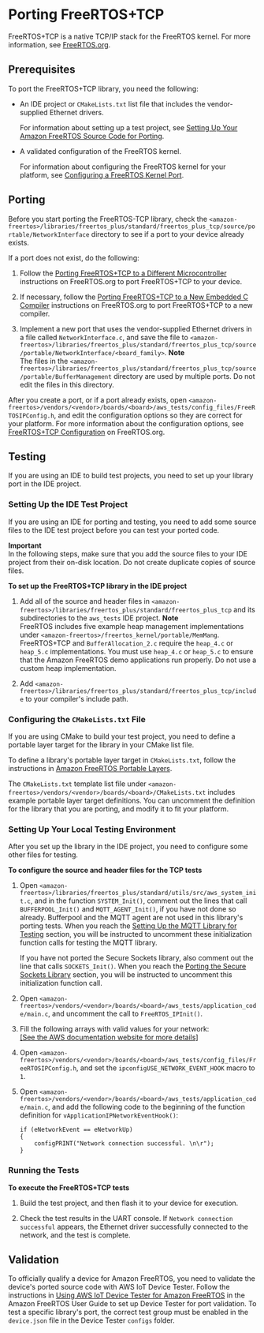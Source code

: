 # Porting FreeRTOS\+TCP<a name="porting-freertos-tcp"></a>

FreeRTOS\+TCP is a native TCP/IP stack for the FreeRTOS kernel\. For more information, see [FreeRTOS\.org](https://www.freertos.org/FreeRTOS-Plus/FreeRTOS_Plus_TCP/)\.

## Prerequisites<a name="porting-prereqs-freertos-tcp"></a>

To port the FreeRTOS\+TCP library, you need the following:
+ An IDE project or `CMakeLists.txt` list file that includes the vendor\-supplied Ethernet drivers\.

  For information about setting up a test project, see [Setting Up Your Amazon FreeRTOS Source Code for Porting](porting-set-up-project.md)\.
+ A validated configuration of the FreeRTOS kernel\.

  For information about configuring the FreeRTOS kernel for your platform, see [Configuring a FreeRTOS Kernel Port](afr-porting-kernel.md)\.

## Porting<a name="porting-steps-freertos-tcp"></a>

Before you start porting the FreeRTOS\-TCP library, check the `<amazon-freertos>/libraries/freertos_plus/standard/freertos_plus_tcp/source/portable/NetworkInterface` directory to see if a port to your device already exists\.

If a port does not exist, do the following:

1. Follow the [Porting FreeRTOS\+TCP to a Different Microcontroller](https://www.freertos.org/FreeRTOS-Plus/FreeRTOS_Plus_TCP/Embedded_Ethernet_Porting.html) instructions on FreeRTOS\.org to port FreeRTOS\+TCP to your device\.

1. If necessary, follow the [Porting FreeRTOS\+TCP to a New Embedded C Compiler](https://www.freertos.org/FreeRTOS-Plus/FreeRTOS_Plus_TCP/Embedded_Compiler_Porting.html) instructions on FreeRTOS\.org to port FreeRTOS\+TCP to a new compiler\.

1. Implement a new port that uses the vendor\-supplied Ethernet drivers in a file called `NetworkInterface.c`, and save the file to `<amazon-freertos>/libraries/freertos_plus/standard/freertos_plus_tcp/source/portable/NetworkInterface/<board_family>`\.
**Note**  
The files in the `<amazon-freertos>/libraries/freertos_plus/standard/freertos_plus_tcp/source/portable/BufferManagement` directory are used by multiple ports\. Do not edit the files in this directory\.

After you create a port, or if a port already exists, open `<amazon-freertos>/vendors/<vendor>/boards/<board>/aws_tests/config_files/FreeRTOSIPConfig.h`, and edit the configuration options so they are correct for your platform\. For more information about the configuration options, see [FreeRTOS\+TCP Configuration](https://www.freertos.org/FreeRTOS-Plus/FreeRTOS_Plus_TCP/TCP_IP_Configuration.html) on FreeRTOS\.org\.

## Testing<a name="porting-testing-freertos-tcp"></a>

If you are using an IDE to build test projects, you need to set up your library port in the IDE project\.

### Setting Up the IDE Test Project<a name="testing-ide-freertos-tcp"></a>

If you are using an IDE for porting and testing, you need to add some source files to the IDE test project before you can test your ported code\.

**Important**  
In the following steps, make sure that you add the source files to your IDE project from their on\-disk location\. Do not create duplicate copies of source files\.

**To set up the FreeRTOS\+TCP library in the IDE project**

1. Add all of the source and header files in `<amazon-freertos>/libraries/freertos_plus/standard/freertos_plus_tcp` and its subdirectories to the `aws_tests` IDE project\.
**Note**  
FreeRTOS includes five example heap management implementations under `<amazon-freertos>/freertos_kernel/portable/MemMang`\. FreeRTOS\+TCP and `BufferAllocation_2.c` require the `heap_4.c` or `heap_5.c` implementations\. You must use `heap_4.c` or `heap_5.c` to ensure that the Amazon FreeRTOS demo applications run properly\. Do not use a custom heap implementation\.

1. Add `<amazon-freertos>/libraries/freertos_plus/standard/freertos_plus_tcp/include` to your compiler's include path\.

### Configuring the `CMakeLists.txt` File<a name="testing-cmake-freertos-tcp"></a>

If you are using CMake to build your test project, you need to define a portable layer target for the library in your CMake list file\.

To define a library's portable layer target in `CMakeLists.txt`, follow the instructions in [Amazon FreeRTOS Portable Layers](cmake-template.md#cmake-portable)\.

The `CMakeLists.txt` template list file under `<amazon-freertos>/vendors/<vendor>/boards/<board>/CMakeLists.txt` includes example portable layer target definitions\. You can uncomment the definition for the library that you are porting, and modify it to fit your platform\.

### Setting Up Your Local Testing Environment<a name="testing-local-freertos-tcp"></a>

After you set up the library in the IDE project, you need to configure some other files for testing\.

**To configure the source and header files for the TCP tests**

1. Open `<amazon-freertos>/libraries/freertos_plus/standard/utils/src/aws_system_init.c`, and in the function `SYSTEM_Init()`, comment out the lines that call `BUFFERPOOL_Init()` and `MQTT_AGENT_Init()`, if you have not done so already\. Bufferpool and the MQTT agent are not used in this library's porting tests\. When you reach the [Setting Up the MQTT Library for Testing](afr-porting-mqtt.md) section, you will be instructed to uncomment these initialization function calls for testing the MQTT library\.

   If you have not ported the Secure Sockets library, also comment out the line that calls `SOCKETS_Init()`\. When you reach the [Porting the Secure Sockets Library](afr-porting-ss.md) section, you will be instructed to uncomment this initialization function call\.

1. Open `<amazon-freertos>/vendors/<vendor>/boards/<board>/aws_tests/application_code/main.c`, and uncomment the call to `FreeRTOS_IPInit()`\.

1. Fill the following arrays with valid values for your network:    
[\[See the AWS documentation website for more details\]](http://docs.aws.amazon.com/freertos/latest/portingguide/porting-freertos-tcp.html)

1. Open `<amazon-freertos>/vendors/<vendor>/boards/<board>/aws_tests/config_files/FreeRTOSIPConfig.h`, and set the `ipconfigUSE_NETWORK_EVENT_HOOK` macro to `1`\.

1. Open `<amazon-freertos>/vendors/<vendor>/boards/<board>/aws_tests/application_code/main.c`, and add the following code to the beginning of the function definition for `vApplicationIPNetworkEventHook()`:

   ```
   if (eNetworkEvent == eNetworkUp)
   {
       configPRINT("Network connection successful. \n\r");
   }
   ```

### Running the Tests<a name="testing-run-freertos-tcp"></a>

**To execute the FreeRTOS\+TCP tests**

1. Build the test project, and then flash it to your device for execution\.

1. Check the test results in the UART console\. If `Network connection successful` appears, the Ethernet driver successfully connected to the network, and the test is complete\.

## Validation<a name="w3aac11c21c11c11"></a>

To officially qualify a device for Amazon FreeRTOS, you need to validate the device's ported source code with AWS IoT Device Tester\. Follow the instructions in [Using AWS IoT Device Tester for Amazon FreeRTOS](https://docs.aws.amazon.com/freertos/latest/userguide/device-tester-for-freertos-ug.html) in the Amazon FreeRTOS User Guide to set up Device Tester for port validation\. To test a specific library's port, the correct test group must be enabled in the `device.json` file in the Device Tester `configs` folder\.